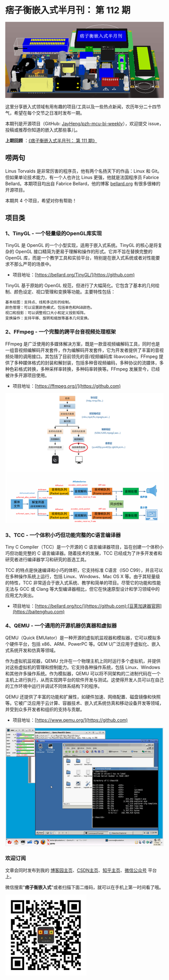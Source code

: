 
# 痞子衡嵌入式半月刊： 第 112 期


![](https://raw.githubusercontent.com/JayHeng/pzh-mcu-bi-weekly/master/pics/pzh_mcu_bi_weekly.PNG)


这里分享嵌入式领域有用有趣的项目/工具以及一些热点新闻，农历年分二十四节气，希望在每个交节之日准时发布一期。


本期刊是开源项目（GitHub: [JayHeng/pzh\-mcu\-bi\-weekly](https://github.com)），欢迎提交 issue，投稿或推荐你知道的嵌入式那些事儿。


**上期回顾** ：[《痞子衡嵌入式半月刊： 第 111 期》](https://github.com)


## 唠两句


Linus Torvalds 是非常厉害的程序员，他有两个名扬天下的作品：Linux 和 Git。但如果单论技术能力，有一个人也许比 Linus 更强，他就是法国程序员 Fabrice Bellard。本期项目均出自 Fabrice Bellard，他的博客 [bellard.org](https://github.com) 有很多很棒的开源项目。


本期共 4 个项目，希望对你有帮助！


## 项目类


### 1、TinyGL \- 一个轻量级的OpenGL库实现


TinyGL 是 OpenGL 的一个小型实现，适用于嵌入式系统。TinyGL 的核心是将复杂的 OpenGL 接口精简为更易于理解和操作的形式。它并不旨在替换完整的 OpenGL 库，而是一个教学工具和实验平台，特别是在嵌入式系统或者对性能要求不那么严苛的场景中。


* 项目地址：[https://bellard.org/TinyGL/](https://github.com)


TinyGL 基于原始的 OpenGL 规范，但进行了大幅简化。它包含了基本的几何绘制、颜色设定、视口管理和变换等功能。主要特性包括：



```
基本绘图：支持点、线和多边形的绘制。
颜色管理：可以设置颜色模式，包括单色和RGB颜色。
视口和投影：可以调整视口大小和定义投影矩阵。
变换操作：支持平移、旋转和缩放等基本几何变换。

```

### 2、FFmpeg \- 一个完整的跨平台音视频处理框架


FFmpeg 是广泛使用的多媒体解决方案，既是一款音视频编解码工具，同时也是一组音视频编解码开发套件，作为编解码开发套件，它为开发者提供了丰富的音视频处理的调用接口。其包括了目前领先的音/视频编码库 libavcodec。FFmpeg 提供了多种媒体格式的封装和解封装，包括多种音视频编码，多种协议的流媒体，多种色彩格式转换，多种采样率转换，多种码率转换等。FFmpeg 发展至今，已经被许多开源项目使用。


* 项目地址：[https://ffmpeg.org//](https://github.com)


![](https://raw.githubusercontent.com/JayHeng/pzh-mcu-bi-weekly/master/pics/issue-112/FFmpeg.PNG)


### 3、TCC \- 一个体积小巧但功能完整的C语言编译器


Tiny C Compiler（TCC）是一个开源的 C 语言编译器项目，旨在创建一个体积小巧但功能完整的 C 语言编译器。随着技术的发展，TCC 已经成为了许多开发者和研究者进行编译器学习和研究的首选工具。


TCC 的特点是快速编译和小巧的体积，它支持标准 C语言（ISO C99），并且可以在多种操作系统上运行，包括 Linux、Windows、Mac OS X 等。由于其轻量级的特性，TCC 非常适合于嵌入式系统、教学和简单的项目。尽管它的功能和性能无法与 GCC 或 Clang 等大型编译器相比，但它在快速原型设计和学习领域中的应用尤为突出。


* 项目地址：[https://bellard.org/tcc/](https://github.com):[豆荚加速器官网](https://baitenghuo.com)


### 4、QEMU \- 一个通用的开源机器仿真器和虚拟器


QEMU（Quick EMUlator）是一种开源的虚拟机监视器和模拟器，它可以模拟多个硬件平台，包括 x86、ARM、PowerPC 等。QEM U广泛应用于虚拟化、嵌入式系统开发和仿真等领域。


作为虚拟机监视器，QEMU 允许在一个物理主机上同时运行多个虚拟机，并提供对这些虚拟机的管理和控制能力。它支持各种操作系统，包括 Linux、Windows 和其他许多操作系统。作为模拟器，QEMU 可以将不同架构的二进制代码在一个主机上进行执行，从而实现跨平台的软件开发与测试。这使得开发人员可以在自己的工作环境中运行并调试不同体系结构下的程序。


QEMU 还提供了丰富的功能和扩展性，如硬件加速、网络配置、磁盘镜像和快照等。它被广泛应用于云计算、容器技术、嵌入式系统仿真和移动设备开发等领域，并受到众多开发者和组织的支持与贡献。


* 项目地址：[https://www.qemu.org/](https://github.com)


![](https://raw.githubusercontent.com/JayHeng/pzh-mcu-bi-weekly/master/pics/issue-112/QEMU.PNG)


### 欢迎订阅


文章会同时发布到我的 [博客园主页](https://github.com)、[CSDN主页](https://github.com)、[知乎主页](https://github.com)、[微信公众号](https://github.com) 平台上。


微信搜索"**痞子衡嵌入式**"或者扫描下面二维码，就可以在手机上第一时间看了哦。


![](https://raw.githubusercontent.com/JayHeng/pzhmcu-picture/master/wechat/pzhMcu_qrcode_258x258.jpg)



